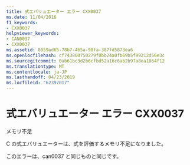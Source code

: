 ```yaml
---
title: 式エバリュエーター エラー CXX0037
ms.date: 11/04/2016
f1_keywords:
- CXX0037
helpviewer_keywords:
- CAN0037
- CXX0037
ms.assetid: 8059ad65-78b7-465a-98fa-387fd5873ea6
ms.openlocfilehash: cf743800750279f0bb24a0fb69b5f99212d56e3c
ms.sourcegitcommit: 0ab61bc3d2b6cfbd52a16c6ab2b97a8ea1864f12
ms.translationtype: MT
ms.contentlocale: ja-JP
ms.lasthandoff: 04/23/2019
ms.locfileid: "62397017"
---
```

# <a name="expression-evaluator-error-cxx0037"></a>式エバリュエーター エラー CXX0037

メモリ不足

C の式エバリュエーターは、式を評価するメモリ不足になりました。

このエラーは、can0037 と同じものと同じです。